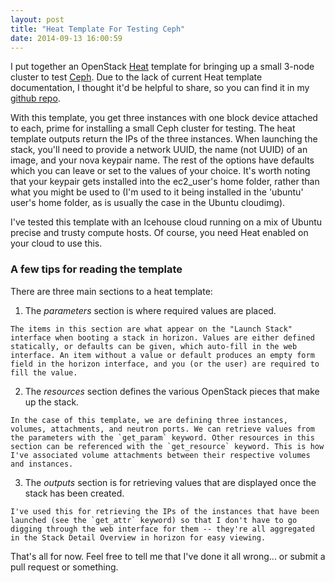 ```yaml
---
layout: post
title: "Heat Template For Testing Ceph"
date: 2014-09-13 16:00:59
---
```


I put together an OpenStack [Heat][heat] template for bringing up a small 3-node cluster to test [Ceph][ceph]. Due to the lack of current Heat template documentation, I thought it'd be helpful to share, so you can find it in my [github repo][github].

With this template, you get three instances with one block device attached to each, prime for installing a small Ceph cluster for testing. The heat template outputs return the IPs of the three instances. When launching the stack, you'll need to provide a network UUID, the name (not UUID) of an image, and your nova keypair name. The rest of the options have defaults which you can leave or set to the values of your choice. It's worth noting that your keypair gets installed into the ec2_user's home folder, rather than what you might be used to (I'm used to it being installed in the 'ubuntu' user's home folder, as is usually the case in the Ubuntu cloudimg).

I've tested this template with an Icehouse cloud running on a mix of Ubuntu precise and trusty compute hosts. Of course, you need Heat enabled on your cloud to use this.

### A few tips for reading the template

There are three main sections to a heat template:

1.   The *parameters* section is where required values are placed. 

    The items in this section are what appear on the "Launch Stack" interface when booting a stack in horizon. Values are either defined statically, or defaults can be given, which auto-fill in the web interface. An item without a value or default produces an empty form field in the horizon interface, and you (or the user) are required to fill the value.

2.   The *resources* section defines the various OpenStack pieces that make up the stack. 

    In the case of this template, we are defining three instances, volumes, attachments, and neutron ports. We can retrieve values from the parameters with the `get_param` keyword. Other resources in this section can be referenced with the `get_resource` keyword. This is how I've associated volume attachments between their respective volumes and instances.

3.   The *outputs* section is for retrieving values that are displayed once the stack has been created. 

    I've used this for retrieving the IPs of the instances that have been launched (see the `get_attr` keyword) so that I don't have to go digging through the web interface for them -- they're all aggregated in the Stack Detail Overview in horizon for easy viewing.

That's all for now. Feel free to tell me that I've done it all wrong... or submit a pull request or something.


[heat]: https://wiki.openstack.org/wiki/Heat
[ceph]: http://ceph.com
[github]: https://github.com/sjahl/heat-templates/blob/master/templates/ceph-test-cluster.yaml
